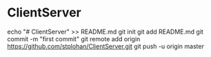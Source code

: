 # ClientServer
echo "# ClientServer" >> README.md
git init
git add README.md
git commit -m "first commit"
git remote add origin https://github.com/stplohan/ClientServer.git
git push -u origin master
